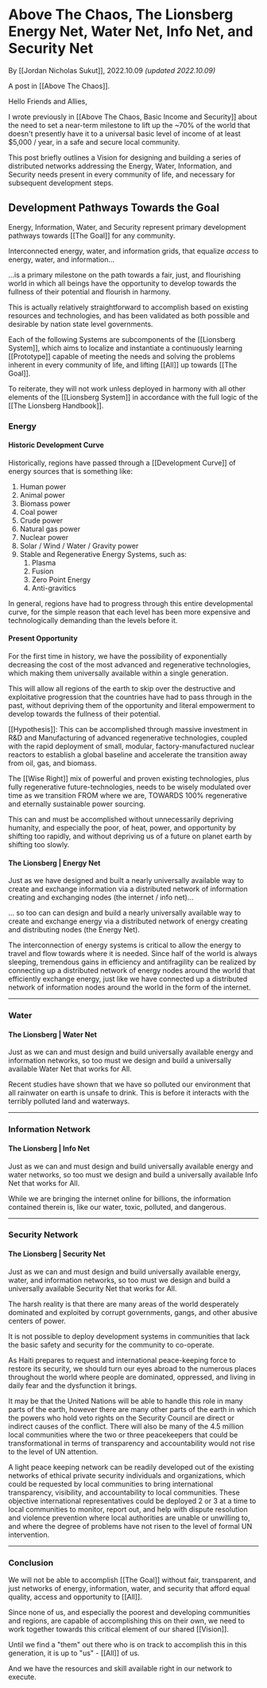 # Above The Chaos, The Lionsberg Energy Net, Water Net, Info Net, and Security Net
By [[Jordan Nicholas Sukut]], 2022.10.09 _(updated 2022.10.09)_  

A post in [[Above The Chaos]].

Hello Friends and Allies, 

I wrote previously in [[Above The Chaos, Basic Income and Security]] about the need to set a  near-term milestone to lift up the ~70% of the world that doesn't presently have it to a universal basic level of income of at least $5,000 / year, in a safe and secure local community. 

This post briefly outlines a Vision for designing and building a series of distributed networks addressing the Energy, Water, Information, and Security needs present in every community of life, and necessary for subsequent development steps. 

## Development Pathways Towards the Goal
Energy, Information, Water, and Security represent primary development pathways towards [[The Goal]] for any community. 

Interconnected energy, water, and information grids, that equalize _access_ to energy, water, and information... 

...is a primary milestone on the path towards a fair, just, and flourishing world in which all beings have the opportunity to develop towards the fullness of their potential and flourish in harmony. 

This is actually relatively straightforward to accomplish based on existing resources and technologies, and has been validated as both possible and desirable by nation state level governments. 

Each of the following Systems are subcomponents of the [[Lionsberg System]], which aims to localize and instantiate a continuously learning [[Prototype]] capable of meeting the needs and solving the problems inherent in every community of life, and lifting [[All]] up towards [[The Goal]].   

To reiterate, they will not work unless deployed in harmony with all other elements of the [[Lionsberg System]] in accordance with the full logic of the [[The Lionsberg Handbook]]. 

### Energy

#### Historic Development Curve

Historically, regions have passed through a [[Development Curve]] of energy sources that is something like: 

1. Human power   
2. Animal power  
3. Biomass power 
4. Coal power 
5. Crude power  
6. Natural gas power  
7. Nuclear power 
8. Solar / Wind / Water / Gravity power 
9. Stable and Regenerative Energy Systems, such as:  
	1. Plasma  
	2. Fusion  
	3. Zero Point Energy  
	4. Anti-gravitics      

In general, regions have had to progress through this entire developmental curve, for the simple reason that each level has been more expensive and technologically demanding than the levels before it. 

#### Present Opportunity 

For the first time in history, we have the possibility of exponentially decreasing the cost of the most advanced and regenerative technologies, which making them universally available within a single generation. 

This will allow all regions of the earth to skip over the destructive and exploitative progression that the countries have had to pass through in the past, without depriving them of the opportunity and literal empowerment to develop towards the fullness of their potential. 

[[Hypothesis]]: This can be accomplished through massive investment in R&D and Manufacturing of advanced regenerative technologies, coupled with the rapid deployment of small, modular, factory-manufactured nuclear reactors to establish a global baseline and accelerate the transition away from oil, gas, and biomass. 

The [[Wise Right]] mix of powerful and proven existing technologies, plus fully regenerative future-technologies, needs to be wisely modulated over time as we transition FROM where we are, TOWARDS 100% regenerative and eternally sustainable power sourcing. 

This can and must be accomplished without unnecessarily depriving humanity, and especially the poor, of heat, power, and opportunity by shifting too rapidly, and without depriving us of a future on planet earth by shifting too slowly. 

#### The Lionsberg | Energy Net
Just as we have designed and built a nearly universally available way to create and exchange information via a distributed network of information creating and exchanging nodes (the internet / info net)... 

... so too can can design and build a nearly universally available way to create and exchange energy via a distributed network of energy creating and distributing nodes (the Energy Net). 

The interconnection of energy systems is critical to allow the energy to travel and flow towards where it is needed. Since half of the world is always sleeping, tremendous gains in efficiency and antifragility can be realized by connecting up a distributed network of energy nodes around the world that efficiently exchange energy, just like we have connected up a distributed network of information nodes around the world in the form of the internet. 

___
### Water 
#### The Lionsberg | Water Net
Just as we can and must design and build universally available energy and information networks, so too must we design and build a universally available Water Net that works for All. 

Recent studies have shown that we have so polluted our environment that all rainwater on earth is unsafe to drink. This is before it interacts with the terribly polluted land and waterways. 

___
### Information Network
#### The Lionsberg | Info Net
Just as we can and must design and build universally available energy and water networks, so too must we design and build a universally available Info Net that works for All. 

While we are bringing the internet online for billions, the information contained therein is, like our water, toxic, polluted, and dangerous. 
___
### Security Network
#### The Lionsberg | Security Net
Just as we can and must design and build universally available energy, water, and information networks, so too must we design and build a universally available Security Net that works for All. 

The harsh reality is that there are many areas of the world desperately dominated and exploited by corrupt governments, gangs, and other abusive centers of power. 

It is not possible to deploy development systems in communities that lack the basic safety and security for the community to co-operate. 

As Haiti prepares to request and international peace-keeping force to restore its security, we should turn our eyes abroad to the numerous places throughout the world where people are dominated, oppressed, and living in daily fear and the dysfunction it brings. 

It may be that the United Nations will be able to handle this role in many parts of the earth, however there are many other parts of the earth in which the powers who hold veto rights on the Security Council are direct or indirect causes of the conflict. There will also be many of the 4.5 million local communities where the two or three peacekeepers that could be transformational in terms of transparency and accountability would not rise to the level of UN attention. 

A light peace keeping network can be readily developed out of the existing networks of ethical private security individuals and organizations, which could be requested by local communities to bring international transparency, visibility, and accountability to local communities. These objective international representatives could be deployed 2 or 3 at a time to local communities to monitor, report out, and help with dispute resolution and violence prevention where local authorities are unable or unwilling to, and where the degree of problems have not risen to the level of formal UN intervention. 

___
### Conclusion
We will not be able to accomplish [[The Goal]] without fair, transparent, and just networks of energy, information, water, and security that afford equal quality, access and opportunity to [[All]]. 

Since none of us, and especially the poorest and developing communities and regions, are capable of accomplishing this on their own, we need to work together towards this critical element of our shared [[Vision]]. 

Until we find a "them" out there who is on track to accomplish this in this generation, it is up to "us" - [[All]] of us. 

And we have the resources and skill available right in our network to execute. 